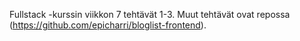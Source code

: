 Fullstack -kurssin viikkon 7 tehtävät 1-3. Muut tehtävät ovat repossa (https://github.com/epicharri/bloglist-frontend).

